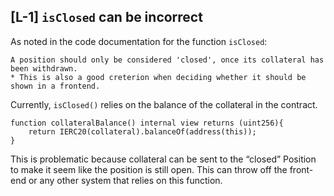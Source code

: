 ## [L-1] `isClosed` can be incorrect
As noted in the code documentation for the function `isClosed`:
```
A position should only be considered 'closed', once its collateral has been withdrawn.
* This is also a good creterion when deciding whether it should be shown in a frontend.
```

Currently, `isClosed()` relies on the balance of the collateral in the contract. 
```
function collateralBalance() internal view returns (uint256){
    return IERC20(collateral).balanceOf(address(this));
}
```
This is problematic because collateral can be sent to the “closed” Position to make it seem like the position is still open. This can throw off the front-end or any other system that relies on this function.